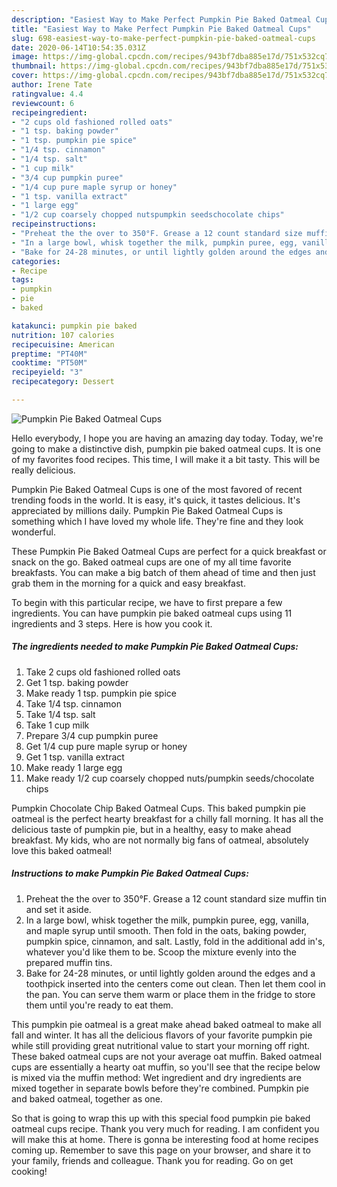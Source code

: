 ```yaml
---
description: "Easiest Way to Make Perfect Pumpkin Pie Baked Oatmeal Cups"
title: "Easiest Way to Make Perfect Pumpkin Pie Baked Oatmeal Cups"
slug: 698-easiest-way-to-make-perfect-pumpkin-pie-baked-oatmeal-cups
date: 2020-06-14T10:54:35.031Z
image: https://img-global.cpcdn.com/recipes/943bf7dba885e17d/751x532cq70/pumpkin-pie-baked-oatmeal-cups-recipe-main-photo.jpg
thumbnail: https://img-global.cpcdn.com/recipes/943bf7dba885e17d/751x532cq70/pumpkin-pie-baked-oatmeal-cups-recipe-main-photo.jpg
cover: https://img-global.cpcdn.com/recipes/943bf7dba885e17d/751x532cq70/pumpkin-pie-baked-oatmeal-cups-recipe-main-photo.jpg
author: Irene Tate
ratingvalue: 4.4
reviewcount: 6
recipeingredient:
- "2 cups old fashioned rolled oats"
- "1 tsp. baking powder"
- "1 tsp. pumpkin pie spice"
- "1/4 tsp. cinnamon"
- "1/4 tsp. salt"
- "1 cup milk"
- "3/4 cup pumpkin puree"
- "1/4 cup pure maple syrup or honey"
- "1 tsp. vanilla extract"
- "1 large egg"
- "1/2 cup coarsely chopped nutspumpkin seedschocolate chips"
recipeinstructions:
- "Preheat the the over to 350°F. Grease a 12 count standard size muffin tin and set it aside."
- "In a large bowl, whisk together the milk, pumpkin puree, egg, vanilla, and maple syrup until smooth. Then fold in the oats, baking powder, pumpkin spice, cinnamon, and salt. Lastly, fold in the additional add in&#39;s, whatever you&#39;d like them to be. Scoop the mixture evenly into the prepared muffin tins."
- "Bake for 24-28 minutes, or until lightly golden around the edges and a toothpick inserted into the centers come out clean. Then let them cool in the pan. You can serve them warm or place them in the fridge to store them until you&#39;re ready to eat them."
categories:
- Recipe
tags:
- pumpkin
- pie
- baked

katakunci: pumpkin pie baked 
nutrition: 107 calories
recipecuisine: American
preptime: "PT40M"
cooktime: "PT50M"
recipeyield: "3"
recipecategory: Dessert

---
```



![Pumpkin Pie Baked Oatmeal Cups](https://img-global.cpcdn.com/recipes/943bf7dba885e17d/751x532cq70/pumpkin-pie-baked-oatmeal-cups-recipe-main-photo.jpg)

Hello everybody, I hope you are having an amazing day today. Today, we're going to make a distinctive dish, pumpkin pie baked oatmeal cups. It is one of my favorites food recipes. This time, I will make it a bit tasty. This will be really delicious.

Pumpkin Pie Baked Oatmeal Cups is one of the most favored of recent trending foods in the world. It is easy, it's quick, it tastes delicious. It's appreciated by millions daily. Pumpkin Pie Baked Oatmeal Cups is something which I have loved my whole life. They're fine and they look wonderful.

These Pumpkin Pie Baked Oatmeal Cups are perfect for a quick breakfast or snack on the go. Baked oatmeal cups are one of my all time favorite breakfasts. You can make a big batch of them ahead of time and then just grab them in the morning for a quick and easy breakfast.


To begin with this particular recipe, we have to first prepare a few ingredients. You can have pumpkin pie baked oatmeal cups using 11 ingredients and 3 steps. Here is how you cook it.

<!--inarticleads1-->

##### The ingredients needed to make Pumpkin Pie Baked Oatmeal Cups:

1. Take 2 cups old fashioned rolled oats
1. Get 1 tsp. baking powder
1. Make ready 1 tsp. pumpkin pie spice
1. Take 1/4 tsp. cinnamon
1. Take 1/4 tsp. salt
1. Take 1 cup milk
1. Prepare 3/4 cup pumpkin puree
1. Get 1/4 cup pure maple syrup or honey
1. Get 1 tsp. vanilla extract
1. Make ready 1 large egg
1. Make ready 1/2 cup coarsely chopped nuts/pumpkin seeds/chocolate chips


Pumpkin Chocolate Chip Baked Oatmeal Cups. This baked pumpkin pie oatmeal is the perfect hearty breakfast for a chilly fall morning. It has all the delicious taste of pumpkin pie, but in a healthy, easy to make ahead breakfast. My kids, who are not normally big fans of oatmeal, absolutely love this baked oatmeal! 

<!--inarticleads2-->

##### Instructions to make Pumpkin Pie Baked Oatmeal Cups:

1. Preheat the the over to 350°F. Grease a 12 count standard size muffin tin and set it aside.
1. In a large bowl, whisk together the milk, pumpkin puree, egg, vanilla, and maple syrup until smooth. Then fold in the oats, baking powder, pumpkin spice, cinnamon, and salt. Lastly, fold in the additional add in&#39;s, whatever you&#39;d like them to be. Scoop the mixture evenly into the prepared muffin tins.
1. Bake for 24-28 minutes, or until lightly golden around the edges and a toothpick inserted into the centers come out clean. Then let them cool in the pan. You can serve them warm or place them in the fridge to store them until you&#39;re ready to eat them.


This pumpkin pie oatmeal is a great make ahead baked oatmeal to make all fall and winter. It has all the delicious flavors of your favorite pumpkin pie while still providing great nutritional value to start your morning off right. These baked oatmeal cups are not your average oat muffin. Baked oatmeal cups are essentially a hearty oat muffin, so you&#39;ll see that the recipe below is mixed via the muffin method: Wet ingredient and dry ingredients are mixed together in separate bowls before they&#39;re combined. Pumpkin pie and baked oatmeal, together as one. 

So that is going to wrap this up with this special food pumpkin pie baked oatmeal cups recipe. Thank you very much for reading. I am confident you will make this at home. There is gonna be interesting food at home recipes coming up. Remember to save this page on your browser, and share it to your family, friends and colleague. Thank you for reading. Go on get cooking!

